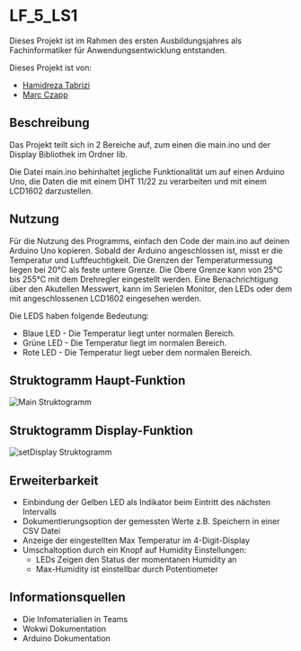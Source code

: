 # LF_5_LS1
Dieses Projekt ist im Rahmen des ersten Ausbildungsjahres als Fachinformatiker für Anwendungsentwicklung entstanden.

Dieses Projekt ist von:
- [Hamidreza Tabrizi](https://github.com/Hamid2030)
- [Marc Czapp](https://github.com/Dashfire)

## Beschreibung

Das Projekt teilt sich in 2 Bereiche auf, zum einen die main.ino und der Display Bibliothek im Ordner lib.

Die Datei main.ino behinhaltet jegliche Funktionalität um auf einen Arduino Uno, die Daten die mit einem DHT 11/22 zu verarbeiten und
mit einem LCD1602 darzustellen.

## Nutzung

Für die Nutzung des Programms, einfach den Code der main.ino auf deinen Arduino Uno kopieren. Sobald der Arduino angeschlossen ist,
misst er die Temperatur und Luftfeuchtigkeit. Die Grenzen der Temperaturmessung liegen bei 20°C als feste untere Grenze.
Die Obere Grenze kann von 25°C bis 255°C mit dem Drehregler eingestellt werden. Eine Benachrichtigung über den Akutellen 
Messwert, kann im Serielen Monitor, den LEDs oder dem mit angeschlossenen LCD1602 eingesehen werden. 

Die LEDS haben folgende Bedeutung:
+ Blaue LED - Die Temperatur liegt unter normalen Bereich.
+ Grüne LED - Die Temperatur liegt im normalen Bereich.
+ Rote LED - Die Temperatur liegt ueber dem normalen Bereich.

## Struktogramm Haupt-Funktion

![Main Struktogramm](https://github.com/Dashfire/LF_5_LS1/assets/1838613/05b64460-7535-4b26-92fe-e631e98d67bb)

## Struktogramm Display-Funktion

![setDisplay Struktogramm](https://github.com/Dashfire/LF_5_LS1/assets/1838613/3e185313-61a1-43dd-855b-c79fb16a4fa0)


## Erweiterbarkeit

- Einbindung der Gelben LED als Indikator beim Eintritt des nächsten Intervalls
- Dokumentierungsoption der gemessten Werte z.B. Speichern in einer CSV Datei
- Anzeige der eingestellten Max Temperatur im 4-Digit-Display
- Umschaltoption durch ein Knopf auf Humidity Einstellungen:
     - LEDs Zeigen den Status der momentanen Humidity an
    - Max-Humidity ist einstellbar durch Potentiometer


## Informationsquellen

- Die Infomaterialien in Teams
- Wokwi Dokumentation
- Arduino Dokumentation
